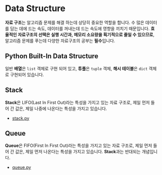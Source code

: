 # Data Structure
**자료 구조**는 알고리즘 문제를 해결 하는데 상당히 중요한 역할을 합니다. 수 많은 데이터를 담는 데에 드는 속도, 데이터를 꺼내는데 드는 속도에 영향을 끼치기 때문입니다. **효율적인 자료구조의 선택은 실행 시간과, 메모리 소요량을 획기적으로 줄일 수 있으므로**, 알고리즘 문제를 푸는데 다양한 자료구조의 공부는 **필수**입니다.

## Python Built-In Data Structure
일반 **배열**은 `list` 객체로 구현 되어 있고, **튜플**은 `tuple` 객체, **해시 테이블**은 `dict` 객체로 구현되어 있습니다.

## Stack
**Stack**은 LIFO(Last In First Out)라는 특성을 가지고 있는 자료 구조로, 제일 먼저 들어 간 값은, 제일 나중에 나온다는 특성을 가지고 있습니다.

- [stack.py](https://github.com/JustKode/python-algorithm/blob/master/3.Data_Structure/stack.py)

## Queue
**Queue**은 FIFO(First In First Out)라는 특성을 가지고 있는 자료 구조로, 제일 먼저 들어 간 값은, 제일 먼저 나온다는 특성을 가지고 있습니다. **Stack**과는 반대되는 개념입니다.

- [queue.py](https://github.com/JustKode/python-algorithm/blob/master/3.Data_Structure/queue.py)